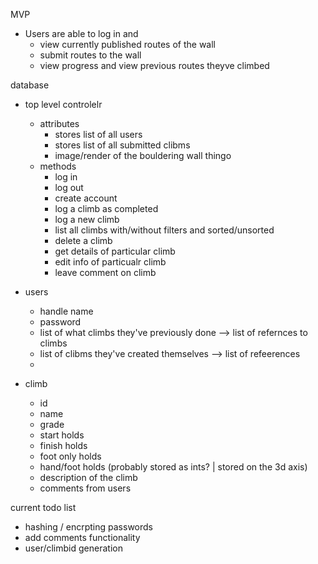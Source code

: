 MVP 
- Users are able to log in and 
  - view currently published routes of the wall
  - submit routes to the wall
  - view progress and view previous routes theyve climbed


database

- top level controlelr 
  - attributes
    - stores list of all users
    - stores list of all submitted clibms
    - image/render of the bouldering wall thingo
  - methods
    - log in
    - log out
    - create account
    - log a climb as completed
    - log a new climb
    - list all climbs with/without filters and sorted/unsorted
    - delete a climb
    - get details of particular climb
    - edit info of particualr climb
    - leave comment on climb



- users
  - handle name
  - password
  - list of what climbs they've previously done --> list of refernces to climbs
  - list of clibms they've created themselves --> list of refeerences
  - 


- climb
  - id
  - name
  - grade 
  - start holds
  - finish holds
  - foot only holds
  - hand/foot holds  (probably stored as ints? | stored on the 3d axis)
  - description of the climb 
  - comments from users



current todo list
- hashing / encrpting passwords
- add comments functionality
- user/climbid generation